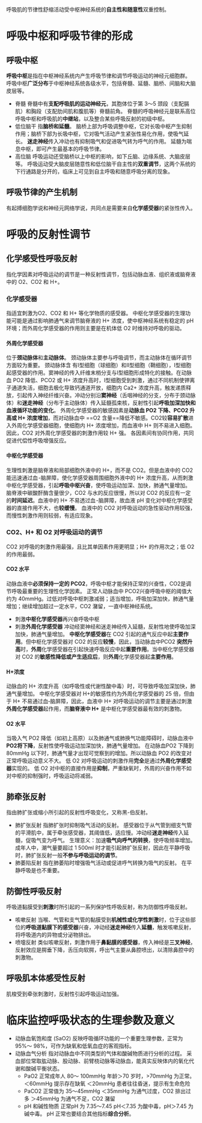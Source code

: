 呼吸肌的节律性舒缩活动受中枢神经系统的**自主性和随意性**双重控制。
# 呼吸中枢和呼吸节律的形成
## 呼吸中枢
**呼吸中枢**是指在中枢神经系统内产生呼吸节律和调节呼吸运动的神经元细胞群。
呼吸中枢**广泛分布**于中枢神经系统各级水平，包括脊髓、延髓、脑桥、间脑和大脑皮层等。
- 脊髓
  脊髓中有**支配呼吸肌的运动神经元**，其胞体位于第 3～5 颈段（支配膈肌）和胸段（支配肋间肌和腹肌等）脊髓前角。
  脊髓的呼吸神经元是联系高位呼吸中枢和呼吸肌的**中继站**，以及整合某些呼吸反射的初级中枢。
- 低位脑干
  指**脑桥和延髓**。
  脑桥上部为呼吸调整中枢，它对长吸中枢产生抑制作用；脑桥下部为长吸中枢，它对吸气活动产生紧张性易化作用，使吸气延长。
  **迷走神经**传入冲动也有抑制吸气和促进吸气转为呼气的作用。
  延髓为喘息中枢，即可产生最基本的呼吸节律。
- 高位脑
  呼吸运动还受脑桥以上中枢的影响，如下丘脑、边缘系统、大脑皮层等。
呼吸运动受大脑皮层随意性和低位脑干自主性的**双重调节**，这两个系统的下行通路是分开的，临床上可见到自主呼吸和随意呼吸分离的现象。
## 呼吸节律的产生机制
有起搏细胞学说和神经元网络学说，共同点是需要来自**化学感受器**的紧张性传入。
# 呼吸的反射性调节
## 化学感受性呼吸反射
指化学因素对呼吸运动的调节是一种反射性调节，包括动脉血液、组织液或脑脊液中的 O2、CO2 和 H+。
### 化学感受器
指适宜刺激为O2、CO2 和 H+ 等化学物质的感受器。
中枢化学感受器的生理功能可能是通过影响肺通气来调节脑脊液的 H+ 浓度，使中枢神经系统有稳定的 pH 环境；而外周化学感受器的作用则主要是在机体低 O2 时维持对呼吸的驱动。
#### 外周化学感受器
位于**颈动脉体**和**主动脉体**。
颈动脉体主要参与呼吸调节，而主动脉体在循环调节方面较为重要。
颈动脉体含
有Ⅰ型细胞（球细胞）和Ⅱ型细胞（鞘细胞），Ⅰ型细胞起感受器的作用。窦神经的传入纤维末梢分支与Ⅰ型细胞形成特化的接触。在动脉血 PO2 降低、PCO2 或 H+ 浓度升高时，Ⅰ型细胞受到刺激，通过不同机制使钾离子通道失活，细胞去极化导致钙通道开放，细胞内 Ca2+ 浓度升高，触发递质释放，引起传入神经纤维兴奋。冲动分别沿**窦神经**（舌咽神经的分支，分布于颈动脉体）和**迷走神经**（分布于主动脉体）传入延髓孤束核，反射性引起**呼吸加深加快和血液循环功能的变化**。
外周化学感受器的敏感因素是**动脉血 PO2 下降、PCO2 升高或 H+ 浓度增加**，而对动脉血中 ==O2 含量==降低不敏感。CO2较**容易扩散**进入外周化学感受器细胞，使细胞内 H+ 浓度增加，而血液中 H+ 则不易进入细胞。因此，CO2 对外周化学感受器的刺激作用较 H+ 强。
各因素间有协同作用，共同促进代偿性呼吸增强反应。
#### 中枢化学感受器
生理性刺激是脑脊液和局部细胞外液中的 H+，而不是 CO2。但是血液中的 CO2能迅速通过血 -脑屏障，使化学感受器周围细胞外液中的 H+ 浓度升高，从而刺激中枢化学感受器，引起**呼吸中枢兴奋**，使呼吸运动加深、加快，肺通气量增加。
脑脊液中碳酸酐酶含量很少，CO2 与水的反应很慢，所以对 CO2 的反应有一定的**时间延迟**。血液中的 H+ 不易透过血 -脑屏障，故血液 pH 变化对中枢化学感受器的直接作用不大，也**较缓慢**。
血液中的 CO2 对呼吸运动的急性驱动作用较强，而慢性刺激作用则较弱，有适应现象。
### CO2、H+ 和 O2 对呼吸运动的调节
 CO2 对呼吸的刺激作用最强，且比其单因素作用更明显；H+ 的作用次之；低 O2 的作用最弱。
#### CO2 水平
动脉血液中**必须保持一定的 PCO2**，呼吸中枢才能保持正常的兴奋性，CO2是调节呼吸最重要的生理性化学因素。
正常人动脉血中 PCO2兴奋呼吸中枢的阈值大约为 40mmHg。过低对呼吸中枢刺激减弱；适当增加，呼吸加深加快，肺通气量增加；继续增加超过一定水平，CO2 潴留，一直中枢神经系统。
- 刺激**中枢化学感受器**再兴奋呼吸中枢
- 刺激**外周化学感受器**
  冲动经窦神经和迷走神经传入延髓，反射性地使呼吸加深加快，肺通气量增加。
**中枢化学感受器**在 CO2 引起的通气反应中起**主要作用**。但中枢化学感受器对 CO2 的反应**较慢**，因此，当动脉血中PCO2 **突然升高**时，**外周**化学感受器在引起快速呼吸反应中起**重要作用**。当中枢化学感受器对 CO2 的**敏感性降低或产生适应后**，则**外周**化学感受器起**主要作用**。
#### H+浓度
动脉血的 H+ 浓度升高（如呼吸性或代谢性酸中毒）时，可导致呼吸加深加快，肺通气量增加。
中枢化学感受器对 H+的敏感性约为外周化学感受器的 25 倍，但由于 H+ 不易通过血‐脑屏障，因此，血液中 H+ 对呼吸运动的调节主要是通过刺激**外周化学感受器**起作用，而**脑脊液中 H+** 是中枢化学感受器最有效的刺激物。
#### O2 水平
当吸入气 PO2 降低（如初上高原）以及肺通气或肺换气功能障碍时，动脉血液中 **PO2将下降**，反射性使呼吸运动加深加快，肺通气量增加。
在动脉血PO2 下降到 80mmHg 以下时，肺通气量才出现可觉察到的增加。所以动脉血 PO2 的改变对正常呼吸运动意义不大。
低 O2 对呼吸运动的刺激作用**完全**是通过**外周化学感受器**实现的。
低 O2 对中枢的直接作用是**抑制**，严重缺氧时，外周的兴奋作用不如对中枢的抑制强时，呼吸运动将减弱。
## 肺牵张反射
指由肺扩张或缩小所引起的反射性呼吸变化，又称黑-伯反射。
- 肺扩张反射
  指肺扩张时抑制吸气活动的反射。
  感受器位于从气管到细支气管的平滑肌中，属于牵张感受器，其阈值低，适应慢。冲动经**迷走神经**传入延髓，促吸气变为呼气。
  生理意义：加速**吸气向呼气的转换**，使呼吸频率增加。
  成年人中，潮气量要超过 1 500ml 时才能引起肺扩张反射，因此在平静呼吸时，肺扩张反射一般**不参与呼吸运动的调节**。
- 肺萎陷反射
  指在肺萎陷时增强吸气活动或促进呼气转换为吸气的反射。
  在平静呼吸是也不重要。
## 防御性呼吸反射
呼吸道黏膜受到**刺激**时所引起的一系列保护性呼吸反射，称为防御性呼吸反射。
- 咳嗽反射
  当喉、气管和支气管的黏膜受到**机械性或化学性刺激**时，位于这些部位的**呼吸道黏膜下的感受器**兴奋，冲动经**迷走神经**传入**延髓**，触发咳嗽反射，将呼吸道内的异物或分泌物排出。
- 喷嚏反射
  类似咳嗽反射，刺激作用于**鼻黏膜的感受器**，传入神经是**三叉神经**，反射效应是腭垂下降，舌压向软腭，呼出气主要从鼻腔喷出，以清除鼻腔中的刺激物。
## 呼吸肌本体感受性反射
肌梭受到牵张刺激时，反射性引起呼吸运动加强。
# 临床监控呼吸状态的生理参数及意义
- 动脉血氧饱和度 (SaO2)
  反映呼吸循环功能的一个重要生理参数，正常为 95%～ 98%，可作为缺氧和低氧血症的客观指标。
- 动脉血气分析
  指对动脉血中不同类型的气体和酸碱物质进行分析的过程。
  采血部位常取肱动脉、股动脉、前臂桡动脉等动脉血，能真实反映体内的氧化代谢和酸碱平衡状态。
	- PaO2
		正常成年人 80～ 100mmHg
		年龄＞70 岁时，>70mmHg 为正常。
		＜60mmHg 提示存在缺氧
		＜20mmHg 患者往往昏迷，提示有生命危险
	- PaCO2
		  正常值为 35～45mmHg
		  ＜35mmHg 为通气过度，CO2 排出过多
		  ＞45mmHg 为通气不足，CO2 潴留
	- pH 和碱性物质
		  正常pH 为 7.35～7.45
		  pH＜7.35 为酸中毒，pH＞7.45 为碱中毒。
		  pH 正常也要结合其他指标**综合分析**。
